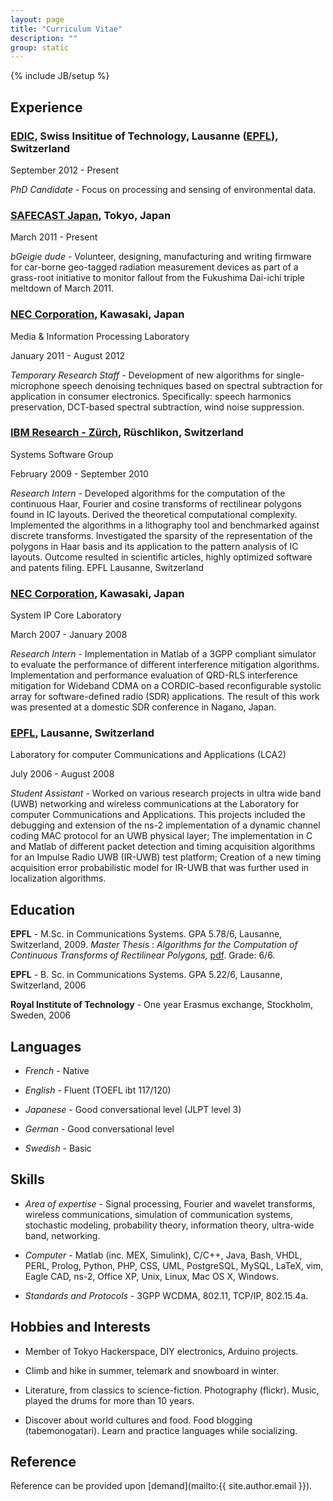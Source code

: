 ```yaml
---
layout: page
title: "Curriculum Vitae"
description: ""
group: static
---
```

{% include JB/setup %}

## Experience

### [EDIC](http://phd.epfl.ch/page-19698.html), Swiss Insititue of Technology, Lausanne ([EPFL](http://www.epfl.ch)), Switzerland

September 2012 - Present

_PhD Candidate_ - Focus on processing and sensing of environmental data.

### [SAFECAST Japan](http://www.safecast.org/), Tokyo, Japan

March 2011 - Present

_bGeigie dude_ - Volunteer, designing, manufacturing and writing firmware for
car-borne geo-tagged radiation measurement devices as part of a grass-root
initiative to monitor fallout from the Fukushima Dai-ichi triple meltdown of
March 2011.

### [NEC Corporation](http://www.nec.com/), Kawasaki, Japan

Media & Information Processing Laboratory

January 2011 - August 2012

_Temporary Research Staff_ - Development of new algorithms for
single-microphone speech denoising techniques based on spectral subtraction for
application in consumer electronics. Specifically: speech harmonics preservation,
DCT-based spectral subtraction, wind noise suppression.

### [IBM Research - Zürch](http://www.zurich.ibm.com), Rüschlikon, Switzerland

Systems Software Group

February 2009 - September 2010

_Research Intern_ - Developed algorithms for the computation of the continuous Haar, Fourier and cosine transforms of rectilinear polygons found in IC layouts. Derived the theoretical computational complexity. Implemented the algorithms in a lithography tool and benchmarked against discrete transforms. Investigated the sparsity of the representation of the polygons in Haar basis and its application to the pattern analysis of IC layouts. Outcome resulted in scientific articles, highly optimized software and patents filing.
EPFL    Lausanne, Switzerland

### [NEC Corporation](http://www.nec.com/), Kawasaki, Japan

System IP Core Laboratory

March 2007 - January 2008

_Research Intern_ - Implementation in Matlab of a 3GPP compliant simulator to evaluate the performance of different interference mitigation algorithms.  Implementation and performance evaluation of QRD-RLS interference mitigation for Wideband CDMA on a CORDIC-based reconfigurable systolic array for software-defined radio (SDR) applications. The result of this work was presented at a domestic SDR conference in Nagano, Japan.

### [EPFL](http://www.epfl.ch), Lausanne, Switzerland

Laboratory for computer Communications and Applications (LCA2)

July 2006 - August 2008

_Student Assistant_ - Worked on various research projects in ultra wide band (UWB) networking and wireless communications at the Laboratory for computer Communications and Applications. This projects included the debugging and extension of the ns-2 implementation of a dynamic channel coding MAC protocol for an UWB physical layer; The implementation in C and Matlab of different packet detection and timing acquisition algorithms for an Impulse Radio UWB (IR-UWB) test platform; Creation of a new timing acquisition error probabilistic model for IR-UWB that was further used in localization algorithms. 

## Education

**EPFL** - M.Sc. in Communications Systems. GPA 5.78/6, Lausanne, Switzerland, 2009. _Master Thesis_ : _Algorithms for the Computation of Continuous Transforms of Rectilinear Polygons,_ [pdf](resource/pdf/tech_2009_master_thesis.pdf). Grade: 6/6.

**EPFL** - B. Sc. in Communications Systems. GPA 5.22/6, Lausanne, Switzerland, 2006

**Royal Institute of Technology** - One year Erasmus exchange, Stockholm, Sweden, 2006

## Languages

* _French_ - Native

* _English_ - Fluent (TOEFL ibt 117/120)

* _Japanese_ - Good conversational level (JLPT level 3)

* _German_ - Good conversational level

* _Swedish_ - Basic

## Skills

* _Area of expertise_ -
Signal processing, Fourier and wavelet transforms, wireless communications, simulation of communication systems, stochastic modeling, probability theory, information theory, ultra-wide band, networking.

* _Computer_ -
Matlab (inc. MEX, Simulink), C/C++, Java, Bash, VHDL, PERL, Prolog, Python, PHP, CSS, UML, PostgreSQL, MySQL, LaTeX, vim, Eagle CAD, ns-2, Office XP, Unix, Linux, Mac OS X, Windows.

* _Standards and Protocols_ -
3GPP WCDMA, 802.11, TCP/IP, 802.15.4a.

## Hobbies and Interests

* Member of Tokyo Hackerspace, DIY electronics, Arduino projects.

* Climb and hike in summer, telemark and snowboard in winter.

* Literature, from classics to science-fiction. Photography (flickr). Music, played the drums for more than 10 years.

* Discover about world cultures and food. Food blogging (tabemonogatari). Learn and practice languages while socializing.

## Reference

Reference can be provided upon [demand](mailto:{{ site.author.email }}).

